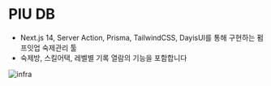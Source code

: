 # PIU DB

- Next.js 14, Server Action, Prisma, TailwindCSS, DayisUI를 통해 구현하는 펌프잇업 숙제관리 툴
- 숙제방, 스킬어택, 레벨별 기록 열람의 기능을 포함합니다

![infra](https://github.com/user-attachments/assets/596f8a9b-4720-4d22-b3ba-b616fc9ab839)

